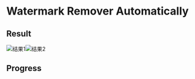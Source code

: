 # Watermark Remover Automatically

## Result

![结果1](https://github.com/whitelok/watermark-remover/blob/master/.resource/result_1.png?raw=true)![结果2](https://github.com/whitelok/watermark-remover/blob/master/.resource/result_2.png?raw=true)

## Progress



